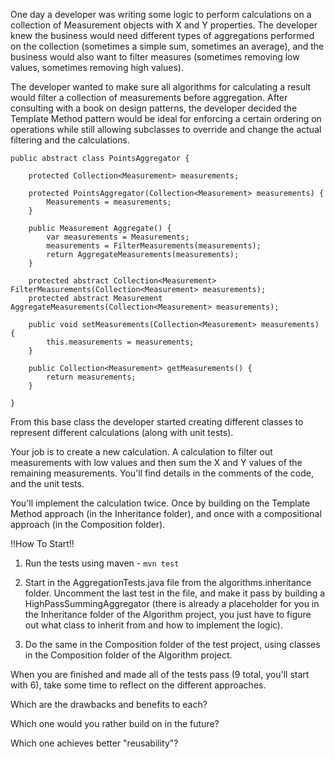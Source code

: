One day a developer was writing some logic to perform calculations on
a collection of Measurement objects with X and Y properties. The developer knew
the business would need different types of aggregations performed on the collection
(sometimes a simple sum, sometimes an average), and the business would also want
to filter measures (sometimes removing low values, sometimes removing high values).

The developer wanted to make sure all algorithms for calculating a result
would filter a collection of measurements before aggregation. After consulting
with a book on design patterns, the developer decided the Template Method pattern would be
ideal for enforcing a certain ordering on operations while still allowing subclasses to override
and change the actual filtering and the calculations.

	public abstract class PointsAggregator {

		protected Collection<Measurement> measurements;

		protected PointsAggregator(Collection<Measurement> measurements) {
			Measurements = measurements;
		}

		public Measurement Aggregate() {
			var measurements = Measurements;
			measurements = FilterMeasurements(measurements);
			return AggregateMeasurements(measurements);
		}

		protected abstract Collection<Measurement> FilterMeasurements(Collection<Measurement> measurements);
		protected abstract Measurement AggregateMeasurements(Collection<Measurement> measurements);

		public void setMeasurements(Collection<Measurement> measurements) {
			this.measurements = measurements;
		}

		public Collection<Measurement> getMeasurements() {
			return measurements;
		}

	}

From this base class the developer started creating different classes to represent
different calculations (along with unit tests).

Your job is to create a new calculation. A calculation to filter out measurements with low values
and then sum the X and Y values of the remaining measurements. You'll find details in the comments
of the code, and the unit tests.

You'll implement the calculation twice. Once by building on the
Template Method approach (in the Inheritance folder), and once with a compositional
approach (in the Composition folder).

!!How To Start!!

  1.	Run the tests using maven - `mvn test`

  3.	Start in the AggregationTests.java file from the algorithms.inheritance folder.
		Uncomment the last test in the file, and make it pass by building a
		HighPassSummingAggregator (there is already a placeholder for you in the Inheritance
		folder of the Algorithm project, you just
		have to figure out what class to inherit from and how to implement the logic).

  4.    Do the same in the Composition folder of the test project, using classes in
		the Composition folder of the Algorithm project.

  When you are finished and made all of the tests pass (9 total, you'll start with 6), take
  some time to reflect on the different approaches.

  Which are the drawbacks and benefits to each?

  Which one would you rather build on in the future?

  Which one achieves better "reusability"?




